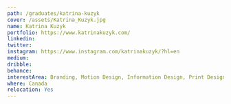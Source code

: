 ```yaml
---
path: /graduates/katrina-kuzyk
cover: /assets/Katrina_Kuzyk.jpg
name: Katrina Kuzyk
portfolio: https://www.katrinakuzyk.com/
linkedin:
twitter:
instagram: https://www.instagram.com/katrinakuzyk/?hl=en
medium:
dribble:
behance:
interestArea: Branding, Motion Design, Information Design, Print Design
where: Canada
relocation: Yes
---
```

